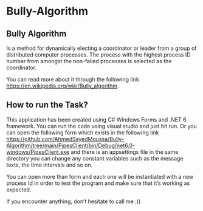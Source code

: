 # Bully-Algorithm

## Bully Algorithm 
Is a method for dynamically electing a coordinator or leader from a group of distributed computer processes. The process with the highest process ID number from amongst the non-failed processes is selected as the coordinator.

You can read more about it through the following link https://en.wikipedia.org/wiki/Bully_algorithm.

## How to run the Task?
This application has been created using C# Windows Forms and .NET 6 framework.
You can run the code using visual studio and just hit run. Or you can open the following form which exists in the following link https://github.com/AhmedSayedMoussa/Bully-Algorithm/tree/main/PipesClient/bin/Debug/net6.0-windows/PipesClient.exe and there is an appsettings file in the same directory you can change any constant variables such as the message texts, the time intervals and so on.

You can open more than form and each one will be instantiated with a new process Id in order to test the program and make sure that it’s working as expected.

If you encounter anything, don’t hesitate to call me :))
